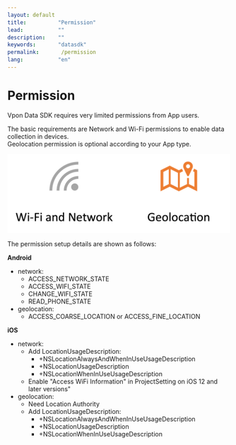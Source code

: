 ```yaml
---
layout: default
title:          "Permission"
lead:           ""
description:    ""
keywords:       "datasdk"
permalink:       /permission
lang:           "en"
---
```


# Permission

Vpon Data SDK requires very limited permissions from App users. 

The basic requirements are Network and Wi-Fi permissions to enable data collection in devices.  
Geolocation permission is optional according to your App type.

![](/docs/images/permission.png)

The permission setup details are shown as follows:

**Android**
* network:
    * ACCESS_NETWORK_STATE
    * ACCESS_WIFI_STATE
    * CHANGE_WIFI_STATE
    * READ_PHONE_STATE
* geolocation: 
    * ACCESS_COARSE_LOCATION or ACCESS_FINE_LOCATION

**iOS**
* network:
  * Add LocationUsageDescription: 
    * +NSLocationAlwaysAndWhenInUseUsageDescription
    * +NSLocationUsageDescription
    * +NSLocationWhenInUseUsageDescription
  * Enable "Access WiFi Information" in ProjectSetting on iOS 12 and later versions"
* geolocation:
  * Need Location Authority
  * Add LocationUsageDescription: 
    * +NSLocationAlwaysAndWhenInUseUsageDescription
    * +NSLocationUsageDescription
    * +NSLocationWhenInUseUsageDescription
